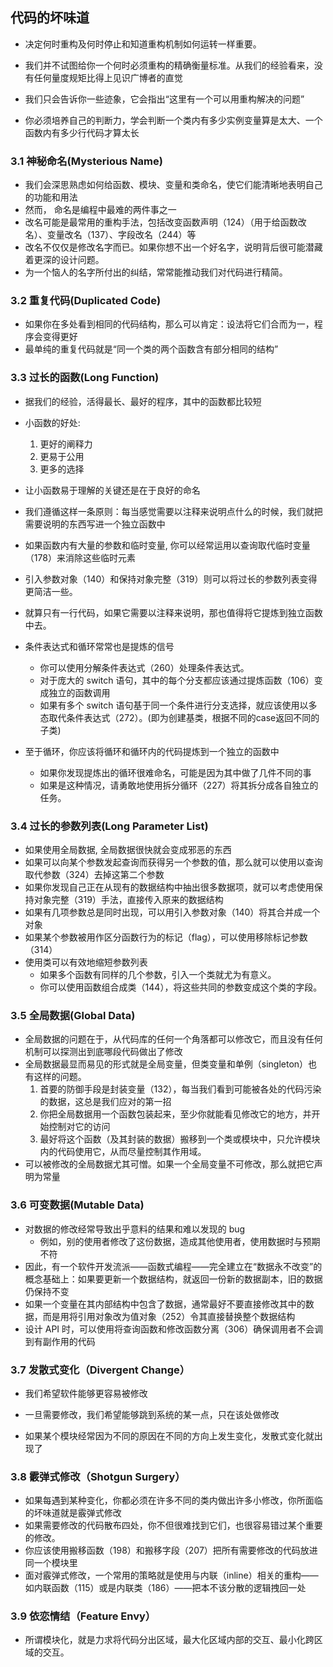 ## 代码的坏味道

+ 决定何时重构及何时停止和知道重构机制如何运转一样重要。
+ 我们并不试图给你一个何时必须重构的精确衡量标准。从我们的经验看来，没有任何量度规矩比得上见识广博者的直觉

+ 我们只会告诉你一些迹象，它会指出“这里有一个可以用重构解决的问题”
+ 你必须培养自己的判断力，学会判断一个类内有多少实例变量算是太大、一个函数内有多少行代码才算太长

### 3.1 神秘命名(Mysterious Name)

+ 我们会深思熟虑如何给函数、模块、变量和类命名，使它们能清晰地表明自己的功能和用法
+ 然而， 命名是编程中最难的两件事之一
+ 改名可能是最常用的重构手法，包括改变函数声明（124）（用于给函数改名）、变量改名（137）、字段改名（244）等
+ 改名不仅仅是修改名字而已。如果你想不出一个好名字，说明背后很可能潜藏着更深的设计问题。
+ 为一个恼人的名字所付出的纠结，常常能推动我们对代码进行精简。

### 3.2 重复代码(Duplicated Code)

+ 如果你在多处看到相同的代码结构，那么可以肯定：设法将它们合而为一，程序会变得更好
+ 最单纯的重复代码就是“同一个类的两个函数含有部分相同的结构”

### 3.3 过长的函数(Long Function)

+ 据我们的经验，活得最长、最好的程序，其中的函数都比较短
+ 小函数的好处:
  1. 更好的阐释力
  2. 更易于公用
  3. 更多的选择

+ 让小函数易于理解的关键还是在于良好的命名

+ 我们遵循这样一条原则：每当感觉需要以注释来说明点什么的时候，我们就把需要说明的东西写进一个独立函数中
+ 如果函数内有大量的参数和临时变量, 你可以经常运用以查询取代临时变量（178）来消除这些临时元素
+ 引入参数对象（140）和保持对象完整（319）则可以将过长的参数列表变得更简洁一些。
+ 就算只有一行代码，如果它需要以注释来说明，那也值得将它提炼到独立函数中去。
+ 条件表达式和循环常常也是提炼的信号
  - 你可以使用分解条件表达式（260）处理条件表达式。
  - 对于庞大的 switch 语句，其中的每个分支都应该通过提炼函数（106）变成独立的函数调用
  - 如果有多个 switch 语句基于同一个条件进行分支选择，就应该使用以多态取代条件表达式（272）。(即为创建基类，根据不同的case返回不同的子类)

+ 至于循环，你应该将循环和循环内的代码提炼到一个独立的函数中
  - 如果你发现提炼出的循环很难命名，可能是因为其中做了几件不同的事
  - 如果是这种情况，请勇敢地使用拆分循环（227）将其拆分成各自独立的任务。

### 3.4 过长的参数列表(Long Parameter List)

+ 如果使用全局数据, 全局数据很快就会变成邪恶的东西
+ 如果可以向某个参数发起查询而获得另一个参数的值，那么就可以使用以查询取代参数（324）去掉这第二个参数
+ 如果你发现自己正在从现有的数据结构中抽出很多数据项，就可以考虑使用保持对象完整（319）手法，直接传入原来的数据结构
+ 如果有几项参数总是同时出现，可以用引入参数对象（140）将其合并成一个对象
+ 如果某个参数被用作区分函数行为的标记（flag），可以使用移除标记参数（314）
+ 使用类可以有效地缩短参数列表
  - 如果多个函数有同样的几个参数，引入一个类就尤为有意义。
  - 你可以使用函数组合成类（144），将这些共同的参数变成这个类的字段。

### 3.5 全局数据(Global Data)

+ 全局数据的问题在于，从代码库的任何一个角落都可以修改它，而且没有任何机制可以探测出到底哪段代码做出了修改
+ 全局数据最显而易见的形式就是全局变量，但类变量和单例（singleton）也有这样的问题。
  1. 首要的防御手段是封装变量（132），每当我们看到可能被各处的代码污染的数据，这总是我们应对的第一招
  2. 你把全局数据用一个函数包装起来，至少你就能看见修改它的地方，并开始控制对它的访问
  3. 最好将这个函数（及其封装的数据）搬移到一个类或模块中，只允许模块内的代码使用它，从而尽量控制其作用域。
+ 可以被修改的全局数据尤其可憎。如果一个全局变量不可修改，那么就把它声明为常量


### 3.6 可变数据(Mutable Data)

+ 对数据的修改经常导致出乎意料的结果和难以发现的 bug
  - 例如，别的使用者修改了这份数据，造成其他使用者，使用数据时与预期不符
+ 因此，有一个软件开发流派——函数式编程——完全建立在“数据永不改变”的概念基础上：如果要更新一个数据结构，就返回一份新的数据副本，旧的数据仍保持不变
+ 如果一个变量在其内部结构中包含了数据，通常最好不要直接修改其中的数据，而是用将引用对象改为值对象（252）令其直接替换整个数据结构
+ 设计 API 时，可以使用将查询函数和修改函数分离（306）确保调用者不会调到有副作用的代码

### 3.7 发散式变化（Divergent Change）

+ 我们希望软件能够更容易被修改

+ 一旦需要修改，我们希望能够跳到系统的某一点，只在该处做修改
+ 如果某个模块经常因为不同的原因在不同的方向上发生变化，发散式变化就出现了

### 3.8  霰弹式修改（Shotgun Surgery）

+ 如果每遇到某种变化，你都必须在许多不同的类内做出许多小修改，你所面临的坏味道就是霰弹式修改
+ 如果需要修改的代码散布四处，你不但很难找到它们，也很容易错过某个重要的修改。
+ 你应该使用搬移函数（198）和搬移字段（207）把所有需要修改的代码放进同一个模块里
+ 面对霰弹式修改，一个常用的策略就是使用与内联（inline）相关的重构——如内联函数（115）或是内联类（186）——把本不该分散的逻辑拽回一处

###  3.9 依恋情结（Feature Envy）

+ 所谓模块化，就是力求将代码分出区域，最大化区域内部的交互、最小化跨区域的交互。